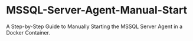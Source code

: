 # MSSQL-Server-Agent-Manual-Start
A Step-by-Step Guide to Manually Starting the MSSQL Server Agent in a Docker Container.
